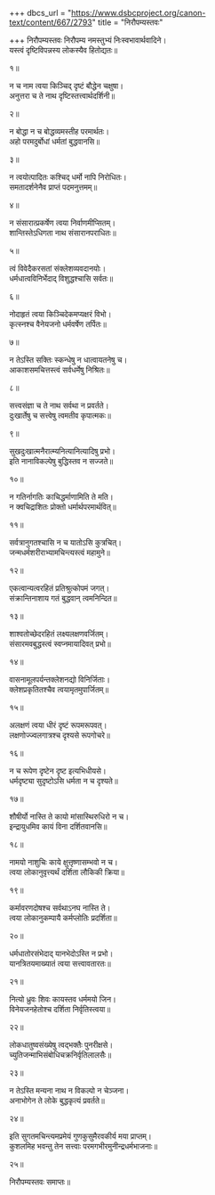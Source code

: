 +++
dbcs_url = "https://www.dsbcproject.org/canon-text/content/667/2793"
title = "निरौपम्यस्तवः"

+++
निरौपम्यस्तवः
निरौपम्य नमस्तुभ्यं निःस्वभावार्थवादिने।  
यस्त्वं दृष्टिविपन्नस्य लोकस्यैव हितोद्यतः॥

१॥

न च नाम त्वया किञ्चिद् दृष्टं बौद्धेन चक्षुषा।  
अनुत्तरा च ते नाथ दृष्टिस्तत्त्वार्थदर्शिनी॥

२॥

न बोद्धा न च बोद्धव्यमस्तीह परमार्थतः।  
अहो परमदुर्बोधां धर्मतां बुद्धवानसि॥

३॥

न त्वयोत्पादितः कश्चिद् धर्मो नापि निरोधितः।  
समतादर्शनेनैव प्राप्तं पदमनुत्तमम्॥

४॥

न संसारात्प्रकर्षेण त्वया निर्वाणमीप्सितम्।  
शान्तिस्तेऽधिगता नाथ संसारानपराधितः॥

५॥

त्वं विवेदैकरसतां संक्लेशव्यवदानयोः।  
धर्मधात्वविनिर्भेदाद् विशुद्धश्चासि सर्वतः॥

६॥

नोदाहृतं त्वया किञ्चिदेकमप्यक्षरं विभो।  
कृत्स्नश्च वैनेयजनो धर्मवर्षेण तर्पितः॥

७॥

न तेऽस्ति सक्तिः स्कन्धेषु न धात्वायतनेषु च।  
आकाशसमचित्तस्त्वं सर्वधर्मेषु निश्रितः॥

८॥

सत्त्वसंज्ञा च ते नाथ सर्वथा न प्रवर्तते।  
दुःखार्तेषु च सत्त्वेषु त्वमतीव कृपात्मकः॥

९॥

सुखदुःखात्मनैरात्म्यनित्यानित्यादिषु प्रभो।  
इति नानाविकल्पेषु बुद्धिस्तव न सज्जते॥

१०॥

न गतिर्नागतिः काचिद्धर्माणामिति ते मति।  
न क्वचिद्राशितः प्रोक्तो धर्मार्थपरमार्थवित्॥

११॥

सर्वत्रानुगतश्चासि न च यातोऽसि कुत्रचित्।  
जन्मधर्मशरीराभ्यामचिन्त्यस्त्वं महामुने॥

१२॥

एकत्वान्यत्वरहितं प्रतिश्रुत्कोपमं जगत्।  
संक्रान्तिनाशाय गतं बुद्धवान् त्वमनिन्दित॥

१३॥

शाश्वतोच्छेदरहितं लक्ष्यलक्षणवर्जितम्।  
संसारमवबुद्धस्त्वं स्वप्नमायादिवत् प्रभो॥

१४॥

वासनामूलपर्यन्तक्लेशनद्यो विनिर्जिताः।  
क्लेशप्रकृतितश्चैव त्वयामृतमुपार्जितम्॥

१५॥

अलक्षणं त्वया धीरं दृष्टं रूपमरूपवत्।  
लक्षणोज्ज्वलगात्रश्च दृश्यसे रूपगोचरे॥

१६॥

न च रूपेण दृष्टेन दृष्ट इत्यभिधीयसे।  
धर्मदृष्ट्या सुदृष्टोऽसि धर्मता न च दृश्यते॥

१७॥

शौषीर्यो नास्ति ते कायो मांसास्थिरुधिरो न च।  
इन्द्रायुधमिव कायं विना दर्शितवानसि॥

१८॥

नामयो नाशुचिः काये क्षुत्तृष्णासम्भवो न च।  
त्वया लोकानुवृत्त्यर्थं दर्शिता लौकिकी क्रिया॥

१९॥

कर्मावरणदोषश्च सर्वथाऽनघ नास्ति ते।  
त्वया लोकानुकम्पायै कर्मप्लोतिः प्रदर्शिता॥

२०॥

धर्मधातोरसंभेदाद् यानभेदोऽस्ति न प्रभो।  
यानत्रितयमाख्यातं त्वया सत्त्वावतारतः॥

२१॥

नित्यो ध्रुवः शिवः कायस्तव धर्ममयो जिन।  
विनेयजनहेतोश्च दर्शिता निर्वृतिस्त्वया॥

२२॥

लोकधातुष्वसंख्येषु त्वद्भक्तैः पुनरीक्षसे।  
च्युतिजन्माभिसंबोधिचक्रनिर्वृतिलालसैः॥

२३॥

न तेऽस्ति मन्यना नाथ न विकल्पो न चेञ्जना।  
अनाभोगेन ते लोके बुद्धकृत्यं प्रवर्तते॥

२४॥

इति सुगतमचिन्त्यमप्रमेयं 
गुणकुसुमैरवकीर्य  मया प्राप्तम्।  
कुशलमिह भवन्तु तेन सत्त्वाः 
परमगभीरमुनीन्द्रधर्मभाजनाः॥

२५॥

निरौपम्यस्तवः समाप्तः॥

